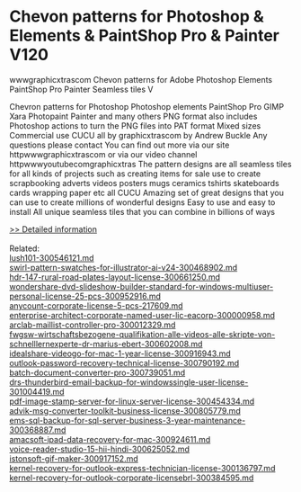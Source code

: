 # Chevon patterns for Photoshop & Elements & PaintShop Pro & Painter V120
wwwgraphicxtrascom Chevon patterns for Adobe Photoshop Elements PaintShop Pro Painter Seamless tiles V

 Chevron patterns for Photoshop Photoshop elements PaintShop Pro GIMP Xara Photopaint Painter and many others PNG format also includes Photoshop actions to turn the PNG files into PAT format Mixed sizes Commercial use CUCU all by graphicxtrascom by Andrew Buckle Any questions please contact You can find out more via our site httpwwwgraphicxtrascom or via our video channel httpwwwyoutubecomgraphicxtras The pattern designs are all seamless tiles for all kinds of projects such as creating items for sale use to create scrapbooking adverts videos posters mugs ceramics tshirts skateboards cards wrapping paper etc all CUCU Amazing set of great designs that you can use to create millions of wonderful designs Easy to use and easy to install All unique seamless tiles that you can combine in billions of ways
 
[>> Detailed information](https://secure.shareit.com/shareit/product.html?productid=300615270&affiliateid=200057808)<br/><br/>Related:
<br />[lush101-300546121.md](https://github.com/downloadplanet/downloadplanet/blob/main/lush101-300546121.md)<br />[swirl-pattern-swatches-for-illustrator-ai-v24-300468902.md](https://github.com/downloadplanet/downloadplanet/blob/main/swirl-pattern-swatches-for-illustrator-ai-v24-300468902.md)<br />[hdr-147-rural-road-plates-layout-license-300661250.md](https://github.com/downloadplanet/downloadplanet/blob/main/hdr-147-rural-road-plates-layout-license-300661250.md)<br />[wondershare-dvd-slideshow-builder-standard-for-windows-multiuser-personal-license-25-pcs-300952916.md](https://github.com/downloadplanet/downloadplanet/blob/main/wondershare-dvd-slideshow-builder-standard-for-windows-multiuser-personal-license-25-pcs-300952916.md)<br />[anycount-corporate-license-5-pcs-217609.md](https://github.com/downloadplanet/downloadplanet/blob/main/anycount-corporate-license-5-pcs-217609.md)<br />[enterprise-architect-corporate-named-user-lic-eacorp-300000958.md](https://github.com/downloadplanet/downloadplanet/blob/main/enterprise-architect-corporate-named-user-lic-eacorp-300000958.md)<br />[arclab-maillist-controller-pro-300012329.md](https://github.com/downloadplanet/downloadplanet/blob/main/arclab-maillist-controller-pro-300012329.md)<br />[fwgsw-wirtschaftsbezogene-qualifikation-alle-videos-alle-skripte-von-schnelllernexperte-dr-marius-ebert-300602008.md](https://github.com/downloadplanet/downloadplanet/blob/main/fwgsw-wirtschaftsbezogene-qualifikation-alle-videos-alle-skripte-von-schnelllernexperte-dr-marius-ebert-300602008.md)<br />[idealshare-videogo-for-mac-1-year-license-300916943.md](https://github.com/downloadplanet/downloadplanet/blob/main/idealshare-videogo-for-mac-1-year-license-300916943.md)<br />[outlook-password-recovery-technical-license-300790192.md](https://github.com/downloadplanet/downloadplanet/blob/main/outlook-password-recovery-technical-license-300790192.md)<br />[batch-document-converter-pro-300739051.md](https://github.com/downloadplanet/downloadplanet/blob/main/batch-document-converter-pro-300739051.md)<br />[drs-thunderbird-email-backup-for-windowssingle-user-license-301004419.md](https://github.com/downloadplanet/downloadplanet/blob/main/drs-thunderbird-email-backup-for-windowssingle-user-license-301004419.md)<br />[pdf-image-stamp-server-for-linux-server-license-300454334.md](https://github.com/downloadplanet/downloadplanet/blob/main/pdf-image-stamp-server-for-linux-server-license-300454334.md)<br />[advik-msg-converter-toolkit-business-license-300805779.md](https://github.com/downloadplanet/downloadplanet/blob/main/advik-msg-converter-toolkit-business-license-300805779.md)<br />[ems-sql-backup-for-sql-server-business-3-year-maintenance-300368887.md](https://github.com/downloadplanet/downloadplanet/blob/main/ems-sql-backup-for-sql-server-business-3-year-maintenance-300368887.md)<br />[amacsoft-ipad-data-recovery-for-mac-300924611.md](https://github.com/downloadplanet/downloadplanet/blob/main/amacsoft-ipad-data-recovery-for-mac-300924611.md)<br />[voice-reader-studio-15-hii-hindi-300625052.md](https://github.com/downloadplanet/downloadplanet/blob/main/voice-reader-studio-15-hii-hindi-300625052.md)<br />[istonsoft-gif-maker-300917152.md](https://github.com/downloadplanet/downloadplanet/blob/main/istonsoft-gif-maker-300917152.md)<br />[kernel-recovery-for-outlook-express-technician-license-300136797.md](https://github.com/downloadplanet/downloadplanet/blob/main/kernel-recovery-for-outlook-express-technician-license-300136797.md)<br />[kernel-recovery-for-outlook-corporate-licensebrl-300384595.md](https://github.com/downloadplanet/downloadplanet/blob/main/kernel-recovery-for-outlook-corporate-licensebrl-300384595.md)